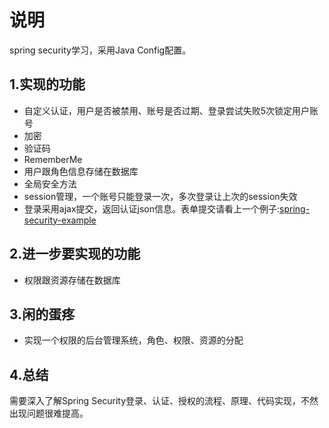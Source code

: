 #   说明

spring security学习，采用Java Config配置。

##  1.实现的功能

*   自定义认证，用户是否被禁用、账号是否过期、登录尝试失败5次锁定用户账号
*   加密
*   验证码
*   RememberMe
*   用户跟角色信息存储在数据库
*   全局安全方法
*   session管理，一个账号只能登录一次，多次登录让上次的session失效
*   登录采用ajax提交，返回认证json信息。表单提交请看上一个例子:[spring-security-example](https://github.com/xuanbo/spring-security-example)

##  2.进一步要实现的功能

*   权限跟资源存储在数据库

##  3.闲的蛋疼

*   实现一个权限的后台管理系统，角色、权限、资源的分配

##  4.总结

需要深入了解Spring Security登录、认证、授权的流程、原理、代码实现，不然出现问题很难提高。